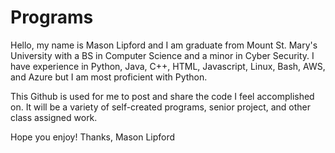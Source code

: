 # Programs

Hello, my name is Mason Lipford and I am graduate from Mount St. Mary's University with a BS in Computer Science and a minor in Cyber Security. I have experience in Python, Java, C++, HTML, Javascript, Linux, Bash, AWS, and Azure but I am most proficient with Python.

This Github is used for me to post and share the code I feel accomplished on. It will be a variety of self-created programs, senior project, and other class assigned work. 

Hope you enjoy!
Thanks, 
Mason Lipford

